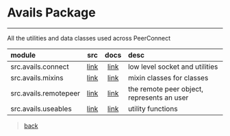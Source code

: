 # Avails Package

---
All the utilities and data classes used across PeerConnect

| module                |                src                |                docs                | desc                                         |
|:----------------------|:---------------------------------:|:----------------------------------:|:---------------------------------------------|
| src.avails.connect    |  [link](/src/avails/connect.py)   |  [link](/docs/avails/connect.md)   | low level socket and utilities               |
| src.avails.mixins     |   [link](/src/avails/mixins.py)   |   [link](/docs/avails/mixins.md)   | mixin classes for classes                    |
| src.avails.remotepeer | [link](/src/avails/remotepeer.py) | [link](/docs/avails/remotepeer.md) | the remote peer object, represents an user   |
| src.avails.useables   |  [link](/src/avails/useables.py)  |  [link](/docs/avails/useables.md)  | utility functions                            |

> [back](/docs)
